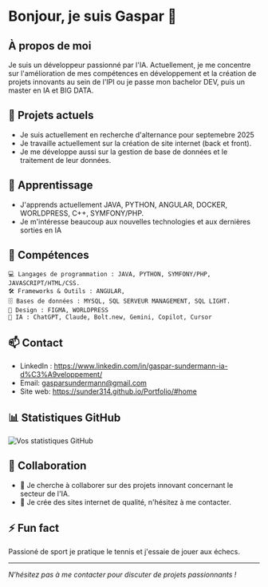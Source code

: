 # Bonjour, je suis Gaspar 👋

## À propos de moi
Je suis un développeur passionné par l'IA. Actuellement, je me concentre sur l'amélioration de mes compétences en développement et la création de projets innovants au sein de l'IPI ou je passe mon bachelor DEV, puis un master en IA et BIG DATA.

## 🔭 Projets actuels
- Je suis actuellement en recherche d'alternance pour septemebre 2025
- Je travaille actuellement sur la création de site internet (back et front). 
- Je me développe aussi sur la gestion de base de données et le traitement de leur données.

## 🌱 Apprentissage
- J'apprends actuellement JAVA, PYTHON, ANGULAR, DOCKER, WORLDPRESS, C++, SYMFONY/PHP.
- Je m'intéresse beaucoup aux nouvelles technologies et aux dernières sorties en IA

## 💼 Compétences
```plaintext
💻 Langages de programmation : JAVA, PYTHON, SYMFONY/PHP, JAVASCRIPT/HTML/CSS.
🛠️ Frameworks & Outils : ANGULAR, 
🗄️ Bases de données : MYSQL, SQL SERVEUR MANAGEMENT, SQL LIGHT.
🎨 Design : FIGMA, WORLDPRESS
🤖 IA : ChatGPT, Claude, Bolt.new, Gemini, Copilot, Cursor
```
## 📫 Contact
- LinkedIn : https://www.linkedin.com/in/gaspar-sundermann-ia-d%C3%A9veloppement/
- Email: gasparsundermann@gmail.com
- Site web: https://sunder314.github.io/Portfolio/#home

## 📊 Statistiques GitHub
![Vos statistiques GitHub](https://github-readme-stats.vercel.app/api?username=Sunder314&show_icons=true&theme=radical)

## 🤝 Collaboration
- 👯 Je cherche à collaborer sur des projets innovant concernant le secteur de l'IA.
- 🤔 Je crée des sites internet de qualité, n'hésitez à me contacter. 

## ⚡ Fun fact
Passioné de sport je pratique le tennis et j'essaie de jouer aux échecs. 

---
*N'hésitez pas à me contacter pour discuter de projets passionnants !*
